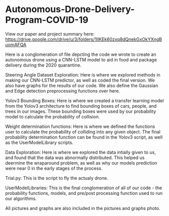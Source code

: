 # Autonomous-Drone-Delivery-Program-COVID-19
 
View our paper and project summary here: https://drive.google.com/drive/u/3/folders/1IlKEk60zxq8dQnekGxOkYXngBuomAFQA


Here is a conglomeration of file depcting the code we wrote to create an autonomous drone using a CNN-LSTM model to aid in food and package delivery during the 2020 quarantine.

Steering Angle Dataset Exploration: Here is where we explored methods in making our CNN-LSTM predictor, as well as coded the final version. We also have graphs for the results of our code. We also define the Gaussian and Edge detection preprocessing functions over here.

Yolov3 Bounding Boxes: Here is where we created a transfer learning model from the Yolov3 architecture to find bounding boxes of cars, people, and trees in our images. These bounding boxes were used by our probability model to calculate the probability of collision.

Weight determination functions: Here is where we defined the functions user to calculate the probability of colliding into any given object. The final probability determination function can be found in the Yolov3 script, as well as the UserModelLibrary scripts.

Data Exploration: Here is where we explored the data intially given to us, and found that the data was abnormally distributed. This helped us deermine the wraparound problem, as well as why our models prediction were near 0 in the early stages of the process.

Trial.py: This is the script to fly the actualy drone.

UserModelLibraries: This is the final conglomeration of all of our code - the probability functions, models, and pre/post processing function used to run our algorithms.

All pictures and graphs are also included in the pictures and graphs photo.
